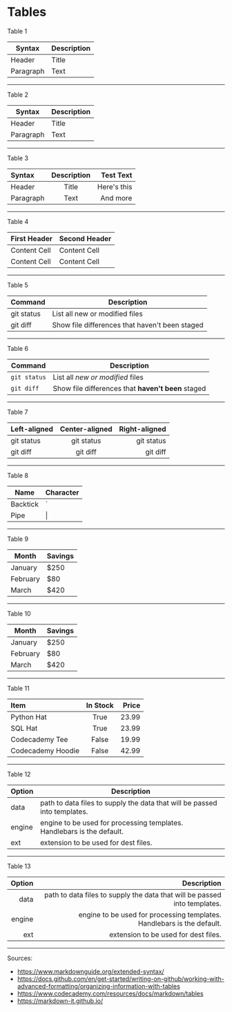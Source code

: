 Tables
=========

Table 1

| Syntax      | Description |
| ----------- | ----------- |
| Header      | Title       |
| Paragraph   | Text        |

---

Table 2

| Syntax | Description |
| --- | ----------- |
| Header | Title |
| Paragraph | Text |

---

Table 3

| Syntax      | Description | Test Text     |
| :---        |    :----:   |          ---: |
| Header      | Title       | Here's this   |
| Paragraph   | Text        | And more      |

---

Table 4

| First Header  | Second Header |
| ------------- | ------------- |
| Content Cell  | Content Cell  |
| Content Cell  | Content Cell  |

---

Table 5

| Command | Description |
| --- | --- |
| git status | List all new or modified files |
| git diff | Show file differences that haven't been staged |

---

Table 6

| Command | Description |
| --- | --- |
| `git status` | List all *new or modified* files |
| `git diff` | Show file differences that **haven't been** staged |

---

Table 7

| Left-aligned | Center-aligned | Right-aligned |
| :---         |     :---:      |          ---: |
| git status   | git status     | git status    |
| git diff     | git diff       | git diff      |

---

Table 8

| Name     | Character |
| ---      | ---       |
| Backtick | `         |
| Pipe     | \|        |

---

Table 9

| Month    | Savings |
| -------- | ------- |
| January  | $250    |
| February | $80     |
| March    | $420    |

---

Table 10

| Month | Savings |
| -------- | ------- |
| January | $250 |
| February | $80 |
| March | $420 |

---

Table 11

| Item              | In Stock | Price |
| :---------------- | :------: | ----: |
| Python Hat        |   True   | 23.99 |
| SQL Hat           |   True   | 23.99 |
| Codecademy Tee    |  False   | 19.99 |
| Codecademy Hoodie |  False   | 42.99 |

---

Table 12

| Option | Description |
| ------ | ----------- |
| data   | path to data files to supply the data that will be passed into templates. |
| engine | engine to be used for processing templates. Handlebars is the default. |
| ext    | extension to be used for dest files. |

---

Table 13

| Option | Description |
| ------:| -----------:|
| data   | path to data files to supply the data that will be passed into templates. |
| engine | engine to be used for processing templates. Handlebars is the default. |
| ext    | extension to be used for dest files. |

-------------------------------------

Sources:

* https://www.markdownguide.org/extended-syntax/
* https://docs.github.com/en/get-started/writing-on-github/working-with-advanced-formatting/organizing-information-with-tables
* https://www.codecademy.com/resources/docs/markdown/tables
* https://markdown-it.github.io/


